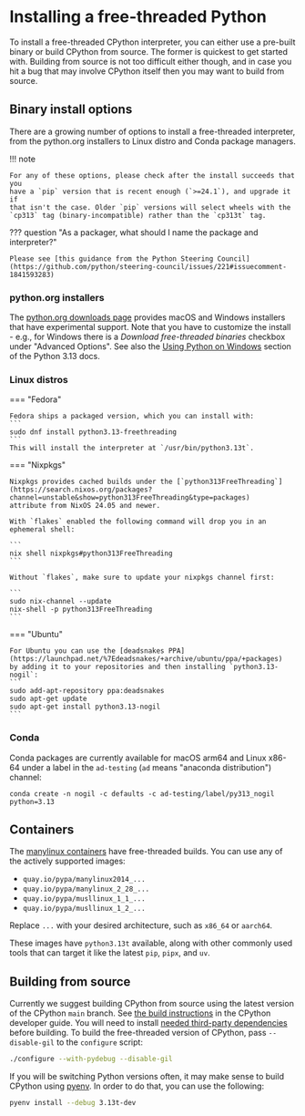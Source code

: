 # Installing a free-threaded Python

To install a free-threaded CPython interpreter, you can either use a pre-built
binary or build CPython from source. The former is quickest to get started
with. Building from source is not too difficult either though, and in case you
hit a bug that may involve CPython itself then you may want to build from
source.


## Binary install options

There are a growing number of options to install a free-threaded interpreter,
from the python.org installers to Linux distro and Conda package managers.

!!! note

    For any of these options, please check after the install succeeds that you
    have a `pip` version that is recent enough (`>=24.1`), and upgrade it if
    that isn't the case. Older `pip` versions will select wheels with the
    `cp313` tag (binary-incompatible) rather than the `cp313t` tag.

??? question "As a packager, what should I name the package and interpreter?"

    Please see [this guidance from the Python Steering Council](https://github.com/python/steering-council/issues/221#issuecomment-1841593283)


### python.org installers

The [python.org downloads page](https://www.python.org/download/pre-releases/)
provides macOS and Windows installers that have experimental support. Note
that you have to customize the install - e.g., for Windows there is a
_Download free-threaded binaries_ checkbox under "Advanced Options".
See also the [Using Python on Windows](https://docs.python.org/3.13/using/windows.html#installing-free-threaded-binaries)
section of the Python 3.13 docs.


### Linux distros

=== "Fedora"

    Fedora ships a packaged version, which you can install with:
    ```
    sudo dnf install python3.13-freethreading
    ```
    This will install the interpreter at `/usr/bin/python3.13t`.

=== "Nixpkgs"

    Nixpkgs provides cached builds under the [`python313FreeThreading`](https://search.nixos.org/packages?channel=unstable&show=python313FreeThreading&type=packages)
    attribute from NixOS 24.05 and newer.

    With `flakes` enabled the following command will drop you in an ephemeral shell:

    ```
    nix shell nixpkgs#python313FreeThreading
    ```

    Without `flakes`, make sure to update your nixpkgs channel first:

    ```
    sudo nix-channel --update
    nix-shell -p python313FreeThreading
    ```

=== "Ubuntu"

    For Ubuntu you can use the [deadsnakes PPA](https://launchpad.net/%7Edeadsnakes/+archive/ubuntu/ppa/+packages)
    by adding it to your repositories and then installing `python3.13-nogil`:
    ```
    sudo add-apt-repository ppa:deadsnakes
    sudo apt-get update
    sudo apt-get install python3.13-nogil
    ```


### Conda

Conda packages are currently available for macOS arm64 and Linux x86-64 under a
label in the `ad-testing` (`ad` means "anaconda distribution") channel:

```
conda create -n nogil -c defaults -c ad-testing/label/py313_nogil python=3.13
```


## Containers

The [manylinux containers](https://github.com/pypa/manylinux) have free-threaded
builds. You can use any of the actively supported images:

* `quay.io/pypa/manylinux2014_...`
* `quay.io/pypa/manylinux_2_28_...`
* `quay.io/pypa/musllinux_1_1_...`
* `quay.io/pypa/musllinux_1_2_...`

Replace `...` with your desired architecture, such as `x86_64` or `aarch64`.

These images have `python3.13t` available, along with other commonly used tools
that can target it like the latest `pip`, `pipx`, and `uv`.


## Building from source

Currently we suggest building CPython from source using the latest version of
the CPython `main` branch. See
[the build instructions](https://devguide.python.org/getting-started/setup-building/index.html)
in the CPython developer guide. You will need to install [needed third-party
dependencies](https://devguide.python.org/getting-started/setup-building/index.html#install-dependencies)
before building. To build the free-threaded version of CPython, pass
`--disable-gil` to the `configure` script:

```bash
./configure --with-pydebug --disable-gil
```

If you will be switching Python versions often, it may make sense to
build CPython using [pyenv](https://github.com/pyenv/pyenv). In order to
do that, you can use the following:

```bash
pyenv install --debug 3.13t-dev
```
